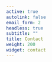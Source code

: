 ```yaml
---
active: true
autolink: false
email_form: 2
headless: true
subtitle: ""
title: Contact
weight: 200
widget: contact
---
```

